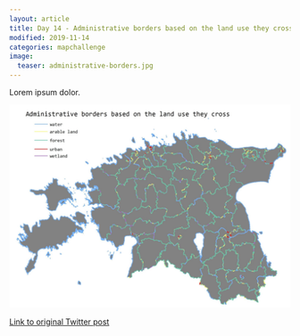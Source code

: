 ```yaml
---
layout: article
title: Day 14 - Administrative borders based on the land use they cross
modified: 2019-11-14
categories: mapchallenge
image:
  teaser: administrative-borders.jpg
---
```


Lorem ipsum dolor.

![image of day 14 post](../../images/administrative-borders.jpg)

[Link to original Twitter post](https://twitter.com/evelynuuemaa/status/14)
